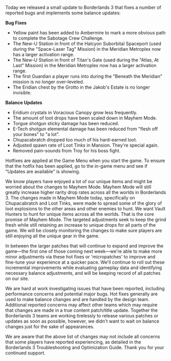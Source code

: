 Today we released a small update to Borderlands 3 that fixes a number of reported bugs and implements some balance updates:

**Bug Fixes**

- Yellow paint has been added to Ambermire to mark a more obvious path to complete the Sabotage Crew Challenge.
- The New-U Station in front of the Halcyon Suborbital Spaceport (used during the "Space-Laser Tag" Mission) in the Meridian Metroplex now has a larger activation range.
- The New-U Station in front of Titan's Gate (used during the "Atlas, At Last" Mission) in the Meridian Metroplex now has a larger activation range.
- The first Guardian a player runs into during the "Beneath the Meridian" mission is no longer over-leveled.
- The Eridian chest by the Grotto in the Jakob's Estate is no longer invisible.

**Balance Updates**

- Eridium crystals in Voracious Canopy grow less frequently.
- The amount of loot drops have been scaled down in Mayhem Mode.
- Torgue shotgun sticky damage has been reduced.
- E-Tech shotgun elemental damage has been reduced from "flesh off your bones" to "a lot".
- Chupacabratch dropped too much of his hard-earned loot.
- Adjusted spawn rate of Loot Tinks in Mansion. They're special again.
- Removed pain-sounds from Troy for his boss fight.

Hotfixes are applied at the Game Menu when you start the game. To ensure that the hotfix has been applied, go to the in-game menu and see if "Updates are available" is showing.

We know players have enjoyed a lot of our unique items and might be worried about the changes to Mayhem Mode. Mayhem Mode will still greatly increase higher rarity drop rates across all the worlds in Borderlands 3. The changes made in Mayhem Mode today, specifically on Chupacabratch and Loot Tinks, were made to spread some of the glory of loot explosions to the other areas and other enemies to hunt. We want Vault Hunters to hunt for unique items across all the worlds. That is the core promise of Mayhem Mode. The targeted adjustments seek to keep the grind fresh while still retaining an increase to unique drops for all parts of the game. We will be closely monitoring the changes to make sure players are still enjoying all the unique gear in the game.

In between the larger patches that will continue to expand and improve the game—the first one of those coming next week—we're able to make more minor adjustments via these hot fixes or 'micropatches' to improve and fine-tune your experience at a quicker pace. We'll continue to roll out these incremental improvements while evaluating gameplay data and identifying necessary balance adjustments, and will be keeping record of all patches on our site.

We are hard at work investigating issues that have been reported, including performance concerns and potential major bugs. Hot fixes generally are used to make balance changes and are handled by the design team. Additional reported concerns may affect other teams which may require that changes are made in a true content patch/title update. Together the Borderlands 3 teams are working tirelessly to release various patches or updates as soon as possible, however, we didn't want to wait on balance changes just for the sake of appearances.

We are aware that the above list of changes may not include all concerns that some players have reported experiencing, as detailed in the Borderlands 3 Troubleshooting and Optimization Guide. Thank you for your continued support.
